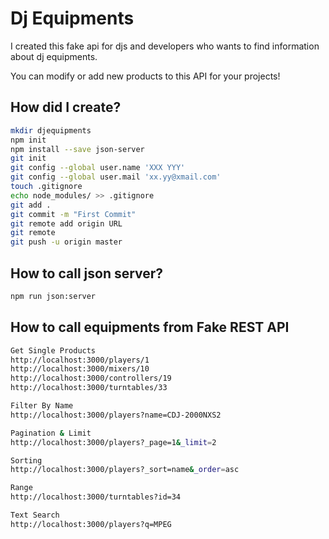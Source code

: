 # Dj Equipments

I created this fake api for djs and developers who wants to find information about dj equipments.

You can modify or add new products to this API for your projects!

## How did I create?
```bash
mkdir djequipments
npm init
npm install --save json-server
git init
git config --global user.name 'XXX YYY'
git config --global user.mail 'xx.yy@xmail.com'
touch .gitignore
echo node_modules/ >> .gitignore
git add .
git commit -m "First Commit"
git remote add origin URL
git remote
git push -u origin master
```
## How to call json server?
```bash
npm run json:server
```

## How to call equipments from Fake REST API
```bash
Get Single Products
http://localhost:3000/players/1
http://localhost:3000/mixers/10
http://localhost:3000/controllers/19
http://localhost:3000/turntables/33

Filter By Name
http://localhost:3000/players?name=CDJ-2000NXS2

Pagination & Limit
http://localhost:3000/players?_page=1&_limit=2

Sorting
http://localhost:3000/players?_sort=name&_order=asc

Range
http://localhost:3000/turntables?id=34

Text Search
http://localhost:3000/players?q=MPEG
```
